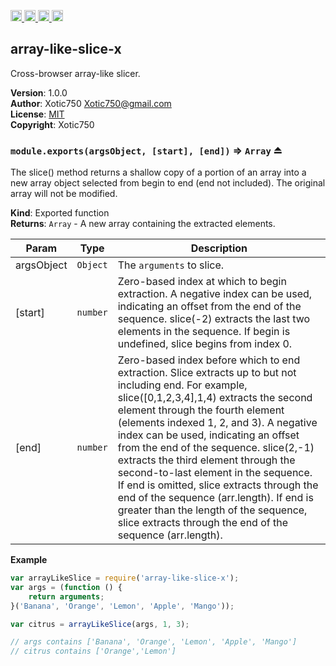 <a href="https://travis-ci.org/Xotic750/array-like-slice-x"
   title="Travis status">
<img
   src="https://travis-ci.org/Xotic750/array-like-slice-x.svg?branch=master"
   alt="Travis status" height="18"/>
</a>
<a href="https://david-dm.org/Xotic750/array-like-slice-x"
   title="Dependency status">
<img src="https://david-dm.org/Xotic750/array-like-slice-x.svg"
   alt="Dependency status" height="18"/>
</a>
<a href="https://david-dm.org/Xotic750/array-like-slice-x#info=devDependencies"
   title="devDependency status">
<img src="https://david-dm.org/Xotic750/array-like-slice-x/dev-status.svg"
   alt="devDependency status" height="18"/>
</a>
<a href="https://badge.fury.io/js/array-like-slice-x" title="npm version">
<img src="https://badge.fury.io/js/array-like-slice-x.svg"
   alt="npm version" height="18"/>
</a>
<a name="module_array-like-slice-x"></a>

## array-like-slice-x
Cross-browser array-like slicer.

**Version**: 1.0.0  
**Author**: Xotic750 <Xotic750@gmail.com>  
**License**: [MIT](&lt;https://opensource.org/licenses/MIT&gt;)  
**Copyright**: Xotic750  
<a name="exp_module_array-like-slice-x--module.exports"></a>

### `module.exports(argsObject, [start], [end])` ⇒ <code>Array</code> ⏏
The slice() method returns a shallow copy of a portion of an array into a new
array object selected from begin to end (end not included). The original
array will not be modified.

**Kind**: Exported function  
**Returns**: <code>Array</code> - A new array containing the extracted elements.  

| Param | Type | Description |
| --- | --- | --- |
| argsObject | <code>Object</code> | The `arguments` to slice. |
| [start] | <code>number</code> | Zero-based index at which to begin extraction.  A negative index can be used, indicating an offset from the end of the  sequence. slice(-2) extracts the last two elements in the sequence.  If begin is undefined, slice begins from index 0. |
| [end] | <code>number</code> | Zero-based index before which to end extraction.  Slice extracts up to but not including end. For example, slice([0,1,2,3,4],1,4)  extracts the second element through the fourth element (elements indexed  1, 2, and 3).  A negative index can be used, indicating an offset from the end of the  sequence. slice(2,-1) extracts the third element through the second-to-last  element in the sequence.  If end is omitted, slice extracts through the end of the sequence (arr.length).  If end is greater than the length of the sequence, slice extracts through  the end of the sequence (arr.length). |

**Example**  
```js
var arrayLikeSlice = require('array-like-slice-x');
var args = (function () {
    return arguments;
}('Banana', 'Orange', 'Lemon', 'Apple', 'Mango'));

var citrus = arrayLikeSlice(args, 1, 3);

// args contains ['Banana', 'Orange', 'Lemon', 'Apple', 'Mango']
// citrus contains ['Orange','Lemon']
```
